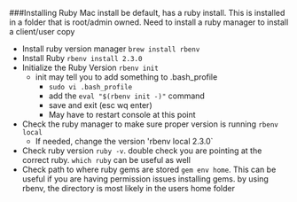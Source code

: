 ###Installing Ruby
Mac install be default, has a ruby install. This is installed in a folder that is root/admin owned. Need to install a ruby manager to install a client/user copy

* Install ruby version manager `brew install rbenv`
* Install Ruby `rbenv install 2.3.0`
* Initialize the Ruby Version `rbenv init`
    * init may tell you to add something to .bash_profile
        * `sudo vi .bash_profile`
        * add the `eval "$(rbenv init -)"` command
        * save and exit (esc wq enter)
        * May have to restart console at this point
* Check the ruby manager to make sure proper version is running `rbenv local`
    * If needed, change the version 'rbenv local 2.3.0`
* Check ruby version `ruby -v`. double check you are pointing at the correct ruby. `which ruby` can be useful as well
* Check path to where ruby gems are stored `gem env home`. This can be useful if you are having permission issues installing gems. by using rbenv, the directory is most likely in the users home folder
